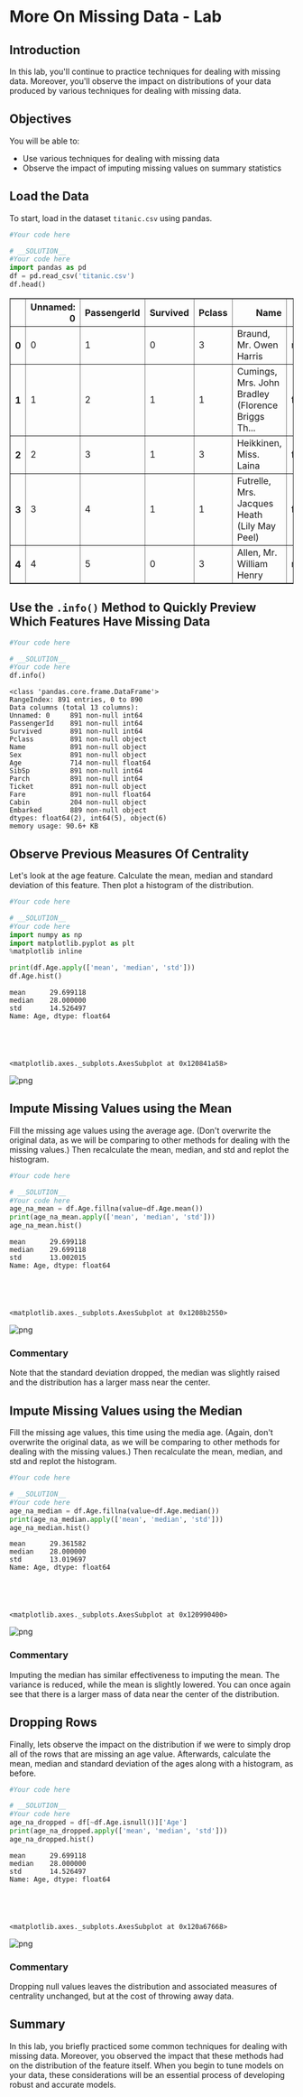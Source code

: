 
# More On Missing Data - Lab

## Introduction

In this lab, you'll continue to practice techniques for dealing with missing data. Moreover, you'll observe the impact on distributions of your data produced by various techniques for dealing with missing data.

## Objectives

You will be able to:

* Use various techniques for dealing with missing data
* Observe the impact of imputing missing values on summary statistics

## Load the Data

To start, load in the dataset `titanic.csv` using pandas.


```python
#Your code here
```


```python
# __SOLUTION__ 
#Your code here
import pandas as pd
df = pd.read_csv('titanic.csv')
df.head()
```




<div>
<style scoped>
    .dataframe tbody tr th:only-of-type {
        vertical-align: middle;
    }

    .dataframe tbody tr th {
        vertical-align: top;
    }

    .dataframe thead th {
        text-align: right;
    }
</style>
<table border="1" class="dataframe">
  <thead>
    <tr style="text-align: right;">
      <th></th>
      <th>Unnamed: 0</th>
      <th>PassengerId</th>
      <th>Survived</th>
      <th>Pclass</th>
      <th>Name</th>
      <th>Sex</th>
      <th>Age</th>
      <th>SibSp</th>
      <th>Parch</th>
      <th>Ticket</th>
      <th>Fare</th>
      <th>Cabin</th>
      <th>Embarked</th>
    </tr>
  </thead>
  <tbody>
    <tr>
      <th>0</th>
      <td>0</td>
      <td>1</td>
      <td>0</td>
      <td>3</td>
      <td>Braund, Mr. Owen Harris</td>
      <td>male</td>
      <td>22.0</td>
      <td>1</td>
      <td>0</td>
      <td>A/5 21171</td>
      <td>7.2500</td>
      <td>NaN</td>
      <td>S</td>
    </tr>
    <tr>
      <th>1</th>
      <td>1</td>
      <td>2</td>
      <td>1</td>
      <td>1</td>
      <td>Cumings, Mrs. John Bradley (Florence Briggs Th...</td>
      <td>female</td>
      <td>38.0</td>
      <td>1</td>
      <td>0</td>
      <td>PC 17599</td>
      <td>71.2833</td>
      <td>C85</td>
      <td>C</td>
    </tr>
    <tr>
      <th>2</th>
      <td>2</td>
      <td>3</td>
      <td>1</td>
      <td>3</td>
      <td>Heikkinen, Miss. Laina</td>
      <td>female</td>
      <td>26.0</td>
      <td>0</td>
      <td>0</td>
      <td>STON/O2. 3101282</td>
      <td>7.9250</td>
      <td>NaN</td>
      <td>S</td>
    </tr>
    <tr>
      <th>3</th>
      <td>3</td>
      <td>4</td>
      <td>1</td>
      <td>1</td>
      <td>Futrelle, Mrs. Jacques Heath (Lily May Peel)</td>
      <td>female</td>
      <td>35.0</td>
      <td>1</td>
      <td>0</td>
      <td>113803</td>
      <td>53.1000</td>
      <td>C123</td>
      <td>S</td>
    </tr>
    <tr>
      <th>4</th>
      <td>4</td>
      <td>5</td>
      <td>0</td>
      <td>3</td>
      <td>Allen, Mr. William Henry</td>
      <td>male</td>
      <td>35.0</td>
      <td>0</td>
      <td>0</td>
      <td>373450</td>
      <td>8.0500</td>
      <td>NaN</td>
      <td>S</td>
    </tr>
  </tbody>
</table>
</div>



## Use the `.info()` Method to Quickly Preview Which Features Have Missing Data


```python
#Your code here
```


```python
# __SOLUTION__ 
#Your code here
df.info()
```

    <class 'pandas.core.frame.DataFrame'>
    RangeIndex: 891 entries, 0 to 890
    Data columns (total 13 columns):
    Unnamed: 0     891 non-null int64
    PassengerId    891 non-null int64
    Survived       891 non-null int64
    Pclass         891 non-null object
    Name           891 non-null object
    Sex            891 non-null object
    Age            714 non-null float64
    SibSp          891 non-null int64
    Parch          891 non-null int64
    Ticket         891 non-null object
    Fare           891 non-null float64
    Cabin          204 non-null object
    Embarked       889 non-null object
    dtypes: float64(2), int64(5), object(6)
    memory usage: 90.6+ KB


## Observe Previous Measures Of Centrality

Let's look at the age feature. Calculate the mean, median and standard deviation of this feature. Then plot a histogram of the distribution.


```python
#Your code here
```


```python
# __SOLUTION__ 
#Your code here
import numpy as np
import matplotlib.pyplot as plt
%matplotlib inline

print(df.Age.apply(['mean', 'median', 'std']))
df.Age.hist()
```

    mean      29.699118
    median    28.000000
    std       14.526497
    Name: Age, dtype: float64





    <matplotlib.axes._subplots.AxesSubplot at 0x120841a58>




![png](index_files/index_9_2.png)


## Impute Missing Values using the Mean 

Fill the missing age values using the average age. (Don't overwrite the original data, as we will be comparing to other methods for dealing with the missing values.) Then recalculate the mean, median, and std and replot the histogram.


```python
#Your code here
```


```python
# __SOLUTION__ 
#Your code here
age_na_mean = df.Age.fillna(value=df.Age.mean())
print(age_na_mean.apply(['mean', 'median', 'std']))
age_na_mean.hist()
```

    mean      29.699118
    median    29.699118
    std       13.002015
    Name: Age, dtype: float64





    <matplotlib.axes._subplots.AxesSubplot at 0x1208b2550>




![png](index_files/index_12_2.png)


### Commentary

Note that the standard deviation dropped, the median was slightly raised and the distribution has a larger mass near the center.

## Impute Missing Values using the Median 

Fill the missing age values, this time using the media age. (Again, don't overwrite the original data, as we will be comparing to other methods for dealing with the missing values.) Then recalculate the mean, median, and std and replot the histogram.


```python
#Your code here
```


```python
# __SOLUTION__ 
#Your code here
age_na_median = df.Age.fillna(value=df.Age.median())
print(age_na_median.apply(['mean', 'median', 'std']))
age_na_median.hist()
```

    mean      29.361582
    median    28.000000
    std       13.019697
    Name: Age, dtype: float64





    <matplotlib.axes._subplots.AxesSubplot at 0x120990400>




![png](index_files/index_16_2.png)


### Commentary

Imputing the median has similar effectiveness to imputing the mean. The variance is reduced, while the mean is slightly lowered. You can once again see that there is a larger mass of data near the center of the distribution.

## Dropping Rows

Finally, lets observe the impact on the distribution if we were to simply drop all of the rows that are missing an age value. Afterwards, calculate the mean, median and standard deviation of the ages along with a histogram, as before.


```python
#Your code here
```


```python
# __SOLUTION__ 
#Your code here
age_na_dropped = df[~df.Age.isnull()]['Age']
print(age_na_dropped.apply(['mean', 'median', 'std']))
age_na_dropped.hist()
```

    mean      29.699118
    median    28.000000
    std       14.526497
    Name: Age, dtype: float64





    <matplotlib.axes._subplots.AxesSubplot at 0x120a67668>




![png](index_files/index_20_2.png)


### Commentary

Dropping null values leaves the distribution and associated measures of centrality unchanged, but at the cost of throwing away data.

## Summary

In this lab, you briefly practiced some common techniques for dealing with missing data. Moreover, you observed the impact that these methods had on the distribution of the feature itself. When you begin to tune models on your data, these considerations will be an essential process of developing robust and accurate models.
